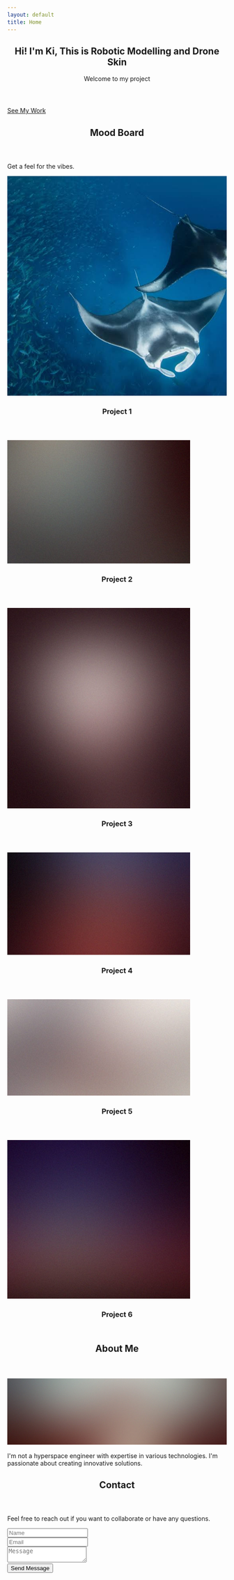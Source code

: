 ```yaml
---
layout: default
title: Home
---
```


<!-- Intro -->
<section id="top" class="one dark cover">
  <div class="container">
    <header>
      <h2 class="alt">Hi! I'm <strong>Ki</strong>, This is Robotic Modelling and Drone Skin</h2>
      <p>Welcome to my project</p>
    </header>
    <footer>
      <a href="#portfolio" class="button scrolly">See My Work</a>
    </footer>
  </div>
</section>

<!-- Portfolio -->
<section id="portfolio" class="two">
  <div class="container">
    <header>
      <h2>Mood Board</h2>
    </header>
    <p>Get a feel for the vibes.</p>
    <div class="row">
      <div class="col-4 col-12-mobile">
        <article class="item">
          <a href="#" class="image fit"><img src="images/images.jpeg" alt="" /></a>
          <header><h3>Project 1</h3></header>
        </article>
        <article class="item">
          <a href="#" class="image fit"><img src="images/pic03.jpg" alt="" /></a>
          <header><h3>Project 2</h3></header>
        </article>
      </div>
      <div class="col-4 col-12-mobile">
        <article class="item">
          <a href="#" class="image fit"><img src="images/pic04.jpg" alt="" /></a>
          <header><h3>Project 3</h3></header>
        </article>
        <article class="item">
          <a href="#" class="image fit"><img src="images/pic05.jpg" alt="" /></a>
          <header><h3>Project 4</h3></header>
        </article>
      </div>
      <div class="col-4 col-12-mobile">
        <article class="item">
          <a href="#" class="image fit"><img src="images/pic06.jpg" alt="" /></a>
          <header><h3>Project 5</h3></header>
        </article>
        <article class="item">
          <a href="#" class="image fit"><img src="images/pic07.jpg" alt="" /></a>
          <header><h3>Project 6</h3></header>
        </article>
      </div>
    </div>
  </div>
</section>

<!-- About Me -->
<section id="about" class="three">
  <div class="container">
    <header>
      <h2>About Me</h2>
    </header>
    <a href="#" class="image featured"><img src="images/pic08.jpg" alt="" /></a>
    <p>I'm not a hyperspace engineer with expertise in various technologies. I'm passionate about creating innovative solutions.</p>
  </div>
</section>

<!-- Contact -->
<section id="contact" class="four">
  <div class="container">
    <header>
      <h2>Contact</h2>
    </header>
    <p>Feel free to reach out if you want to collaborate or have any questions.</p>
    <form method="post" action="#">
      <div class="row">
        <div class="col-6 col-12-mobile"><input type="text" name="name" placeholder="Name" /></div>
        <div class="col-6 col-12-mobile"><input type="text" name="email" placeholder="Email" /></div>
        <div class="col-12">
          <textarea name="message" placeholder="Message"></textarea>
        </div>
        <div class="col-12">
          <input type="submit" value="Send Message" />
        </div>
      </div>
    </form>
  </div>
</section>